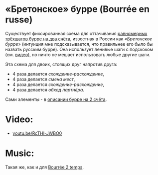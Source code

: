 «Бретонское» бурре (Bourrée en russe)
================
Существует фиксированная схема для оттачивания [равномерных трёхшагов бурре на два счёта](bouree.md), известная в России как _«Бретонское бурре»_ (интуиция мне подсказывается, что правильнее его было бы назвать русским бурре). Она использует ленивые шаги с подскоком (см. [видео](https://www.youtube.com/watch?v=RcTHI-JWBO0)), но ничто не мешает использовать любые другие шаги.

Эта схема для двоих, стоящих друг напротив друга:

- 4 раза делается _схождение-расхождение_,
- 4 раза делается _смена мест_,
- 4 раза делается _схождение-расхождение_,
- 4 раза делается _обход партнёра_.

Сами элементы - в [описании бурре на 2 счёта](bouree.md).

Video:
======
- [youtu.be/RcTHI-JWBO0](https://www.youtube.com/watch?v=RcTHI-JWBO0)

Music:
======
Такая же, как и для [Bourrée 2 temps](bouree.md).
